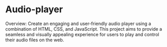 # Audio-player

Overview:
Create an engaging and user-friendly audio player using a combination of HTML, CSS, and JavaScript. This project aims to provide a seamless and visually appealing experience for users to play and control their audio files on the web.
